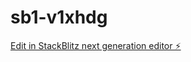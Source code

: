 # sb1-v1xhdg

[Edit in StackBlitz next generation editor ⚡️](https://stackblitz.com/~/github.com/eaglelife2009/sb1-v1xhdg)